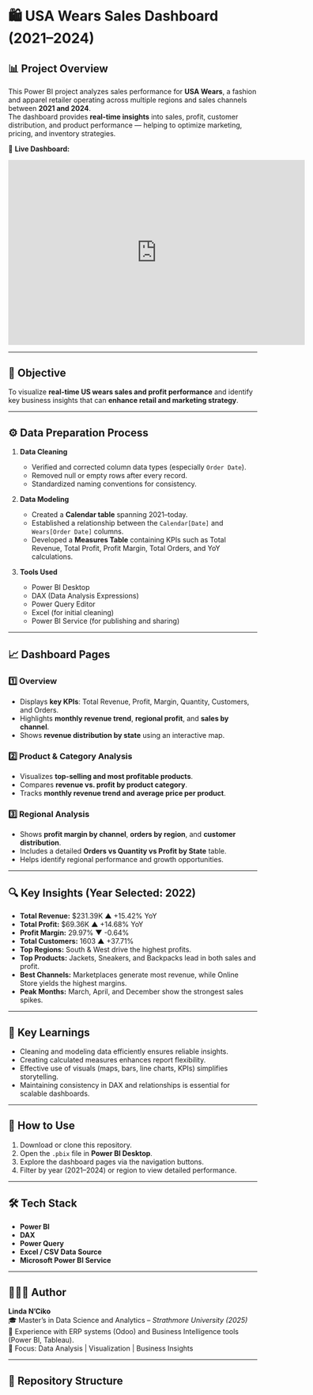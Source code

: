 # 🛍️ USA Wears Sales Dashboard (2021–2024)

## 📊 Project Overview
This Power BI project analyzes sales performance for **USA Wears**, a fashion and apparel retailer operating across multiple regions and sales channels between **2021 and 2024**.  
The dashboard provides **real-time insights** into sales, profit, customer distribution, and product performance — helping to optimize marketing, pricing, and inventory strategies.

🔗 **Live Dashboard:**  
<iframe title="wears_dashboard" width="600" height="373.5" src="https://app.powerbi.com/view?r=eyJrIjoiMWRhMDAwYzMtNGUzNi00M2VlLWEzMDQtMzBkZDA5N2NmZjg5IiwidCI6ImE0NjIyOWM3LTIxZDEtNDE3ZC1hMWNiLTE4NTdhMDdkMjc2NSIsImMiOjh9&pageName=aa222d1e2d133e37710a" frameborder="0" allowFullScreen="true"></iframe>

---

## 🧠 Objective
To visualize **real-time US wears sales and profit performance** and identify key business insights that can **enhance retail and marketing strategy**.

---

## ⚙️ Data Preparation Process
1. **Data Cleaning**
   - Verified and corrected column data types (especially `Order Date`).
   - Removed null or empty rows after every record.
   - Standardized naming conventions for consistency.

2. **Data Modeling**
   - Created a **Calendar table** spanning 2021–today.
   - Established a relationship between the `Calendar[Date]` and `Wears[Order Date]` columns.
   - Developed a **Measures Table** containing KPIs such as Total Revenue, Total Profit, Profit Margin, Total Orders, and YoY calculations.

3. **Tools Used**
   - Power BI Desktop
   - DAX (Data Analysis Expressions)
   - Power Query Editor
   - Excel (for initial cleaning)
   - Power BI Service (for publishing and sharing)

---

## 📈 Dashboard Pages

### 1️⃣ Overview
- Displays **key KPIs**: Total Revenue, Profit, Margin, Quantity, Customers, and Orders.
- Highlights **monthly revenue trend**, **regional profit**, and **sales by channel**.
- Shows **revenue distribution by state** using an interactive map.

### 2️⃣ Product & Category Analysis
- Visualizes **top-selling and most profitable products**.
- Compares **revenue vs. profit by product category**.
- Tracks **monthly revenue trend and average price per product**.

### 3️⃣ Regional Analysis
- Shows **profit margin by channel**, **orders by region**, and **customer distribution**.
- Includes a detailed **Orders vs Quantity vs Profit by State** table.
- Helps identify regional performance and growth opportunities.

---

## 🔍 Key Insights (Year Selected: 2022)
- **Total Revenue:** $231.39K ▲ +15.42% YoY  
- **Total Profit:** $69.36K ▲ +14.68% YoY  
- **Profit Margin:** 29.97% ▼ -0.64%  
- **Total Customers:** 1603 ▲ +37.71%  
- **Top Regions:** South & West drive the highest profits.  
- **Top Products:** Jackets, Sneakers, and Backpacks lead in both sales and profit.  
- **Best Channels:** Marketplaces generate most revenue, while Online Store yields the highest margins.  
- **Peak Months:** March, April, and December show the strongest sales spikes.  

---

## 🧩 Key Learnings
- Cleaning and modeling data efficiently ensures reliable insights.
- Creating calculated measures enhances report flexibility.
- Effective use of visuals (maps, bars, line charts, KPIs) simplifies storytelling.
- Maintaining consistency in DAX and relationships is essential for scalable dashboards.

---

## 🚀 How to Use
1. Download or clone this repository.
2. Open the `.pbix` file in **Power BI Desktop**.
3. Explore the dashboard pages via the navigation buttons.
4. Filter by year (2021–2024) or region to view detailed performance.

---

## 🛠️ Tech Stack
- **Power BI**
- **DAX**
- **Power Query**
- **Excel / CSV Data Source**
- **Microsoft Power BI Service**

---

## 👩🏽‍💻 Author
**Linda N’Ciko**  
🎓 Master’s in Data Science and Analytics – *Strathmore University (2025)*  
💼 Experience with ERP systems (Odoo) and Business Intelligence tools (Power BI, Tableau).  
📍 Focus: Data Analysis | Visualization | Business Insights  

---

## 📂 Repository Structure
